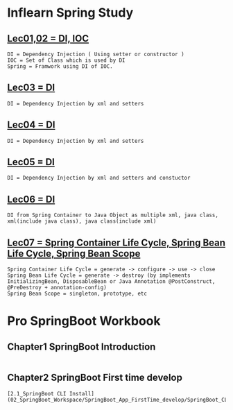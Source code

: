 # Inflearn Spring Study

## [Lec01,02 = DI, IOC](01_Spring_Workspace/lec02/src/main/java/com/spring/example/A.java)
```{text}
DI = Dependency Injection ( Using setter or constructor )
IOC = Set of Class which is used by DI
Spring = Framwork using DI of IOC.
```

## [Lec03 = DI](01_Spring_Workspace/lec03/src/main/java/com/spring/example/MainClass.java)
```{text}
DI = Dependency Injection by xml and setters
```

## [Lec04 = DI](01_Spring_Workspace/lec04/src/main/java/com/spring/example/MainClass.java)
```{text}
DI = Dependency Injection by xml and setters
```

## [Lec05 = DI](01_Spring_Workspace/lec05/src/main/java/com/spring/example/lec05/student/MainClass.java)
```{text}
DI = Dependency Injection by xml and setters and constuctor
```

## [Lec06 = DI](01_Spring_Workspace/lec06/src/main/java/com/spring/example/lec06/ex1/MainClass.java)
```{text}
DI from Spring Container to Java Object as multiple xml, java class, xml(include java class), java class(include xml)
```

## [Lec07 = Spring Container Life Cycle, Spring Bean Life Cycle, Spring Bean Scope](01_Spring_Workspace/lec07/src/main/java/com/spring/example/lec07/ex1/MainClass.java)
```{text}
Spring Container Life Cycle = generate -> configure -> use -> close
Spring Bean Life Cycle = generate -> destroy (by implements InitializingBean, DisposableBean or Java Annotation @PostConstruct, @PreDestroy + annotation-config)
Spring Bean Scope = singleton, prototype, etc
```

# Pro SpringBoot Workbook

## Chapter1 SpringBoot Introduction
```{text}
```

## Chapter2 SpringBoot First time develop
```{text}
[2.1_SpringBoot CLI Install](02_SpringBoot_Workspace/SpringBoot_App_FirstTime_develop/SpringBoot_CLI_Install/2.1.1_Unix/)
```
